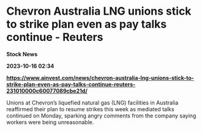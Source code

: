 # Chevron Australia LNG unions stick to strike plan even as pay talks continue - Reuters
**Stock News**

**2023-10-16 02:34**

**https://www.ainvest.com/news/chevron-australia-lng-unions-stick-to-strike-plan-even-as-pay-talks-continue-reuters-231010000c60077089cbe21d/**

Unions at Chevron’s liquefied natural gas (LNG) facilities in Australia reaffirmed their plan to resume strikes this week as mediated talks continued on Monday, sparking angry comments from the company saying workers were being unreasonable.